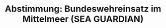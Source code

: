 ---
abstimmung:
  abstimmung: 1
  bundestagssitzung: 4
  legislaturperiode: 19
categories:
- Todo
data:
- title: Abstimmungsergebnis 20171212_1-data.pdf
  url: /res/2021-btw/abstimmungsergebnisse/20171212_1-data.pdf
- title: Abstimmungsergebnis 20171212_1_xls-data.xls
  url: /res/2021-btw/abstimmungsergebnisse/20171212_1_xls-data.xls
- title: Abstimmungsergebnis 20171212_1_xls-datacsv
  url: /res/2021-btw/abstimmungsergebnisse/csv/20171212_1_xls-datacsv
ergebnis:
  afd:
    enthaltung: 2
    gesamt: 92
    ja: 84
    nein: 2
    nichtabgegeben: 4
    ungueltig: 0
  bü90/gr:
    enthaltung: 0
    gesamt: 67
    ja: 0
    nein: 66
    nichtabgegeben: 1
    ungueltig: 0
  cdu/csu:
    enthaltung: 0
    gesamt: 246
    ja: 237
    nein: 0
    nichtabgegeben: 9
    ungueltig: 0
  die linke.:
    enthaltung: 0
    gesamt: 69
    ja: 0
    nein: 63
    nichtabgegeben: 6
    ungueltig: 0
  fdp:
    enthaltung: 0
    gesamt: 80
    ja: 76
    nein: 0
    nichtabgegeben: 4
    ungueltig: 0
  file: 20171212_1_xls-data.xls
  fraktionslos:
    enthaltung: 1
    gesamt: 2
    ja: 0
    nein: 0
    nichtabgegeben: 1
    ungueltig: 0
  spd:
    enthaltung: 1
    gesamt: 153
    ja: 133
    nein: 6
    nichtabgegeben: 13
    ungueltig: 0
layout: abstimmung
links:
- title: Link zu bundestag.de
  url: https://www.bundestag.de/parlament/plenum/abstimmung/abstimmung?id=487
preview: 'Deutscher Bundestag


  4. Sitzung des Deutschen Bundestages

  am Dienstag, 12. Dezember 2017


  Endgültiges Ergebnis der Namentlichen Abstimmung Nr. 1


  Beschlussempfehlung des Hauptausschusses zu dem Antrag der Bundesregierung

  Fortsetzung der Beteiligung bewaffneter deutscher Streitkräfte an der NATO-geführten

  Maritimen Sicherheitsoperation SEA GUARDIAN im Mittelmeer

  Drs. 19/22 und 19/176'
tags:
- Todo
title: 'Abstimmung: Bundeswehreinsatz im Mittelmeer (SEA GUARDIAN)'
---